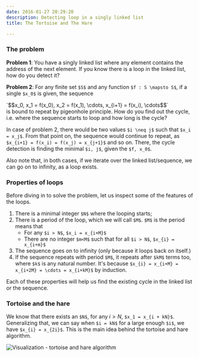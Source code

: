 ```yaml
---
date: 2016-01-27 20:29:20
description: Detecting loop in a singly linked list
title: The Tortoise and The Hare

---
```


### The problem

**Problem 1**: You have a singly linked list where any element contains the address of the next element. If you know there is a loop in the linked list, how do you detect it?

**Problem 2**: For any finite set `$S$` and any function `$f : S \mapsto S$`, if a single `$x_0$` is given, the sequence
<div>`$$x_0, x_1 = f(x_0), x_2 = f(x_1), \cdots, x_{i+1} = f(x_i), \cdots$$`</div>
is bound to repeat by pigeonhole principle. How do you find out the cycle, i.e. where the sequence starts to loop and how long is the cycle?

In case of problem 2, there would be two values `$i \neq j$` such that `$x_i = x_j$`. From that point on, the sequence would continue to repeat, as `$x_{i+1} = f(x_i) = f(x_j) = x_{j+1}$` and so on. There, the cycle detection is finding the minimal `$i, j$`, given the `$f, x_0$`.

Also note that, in both cases, if we iterate over the linked list/sequence, we can go on to infinity, as a loop exists.

### Properties of loops

Before diving in to solve the problem, let us inspect some of the features of the loops.

1. There is a minimal integer `$N$` where the looping starts;
2. There is a period of the loop, which we will call `$M$`. `$M$` is the period means that  
	* For any `$i > N$`, `$x_i = x_{i+M}$`	
	* There are no integer `$m<M$` such that for all `$i > N$`, `$x_{i} = x_{i+m}$`
3. The sequence goes on to infinity (only because it loops back on itself.)
4. If the sequence repeats with period `$M$`, it repeats after `$kM$` terms too, where `$k$` is any natural number. It's because `$x_{i} = x_{i+M} = x_{i+2M} = \cdots = x_{i+kM}$` by induction.

Each of these properties will help us find the existing cycle in the linked list or the sequence.

### Tortoise and the hare

We know that there exists an `$N$`, for any $i > N$, `$x_1 = x_{i + kN}$`. Generalizing that, we can say when `$i = kN$` for a large enough `$i$`, we have `$x_{i} = x_{2i}$`. This is the main idea behind the tortoise and hare algorithm.

![Visualization - tortoise and hare algorithm](https://upload.wikimedia.org/wikipedia/commons/5/5f/Tortoise_and_hare_algorithm.svg "Tortoise and Hare algorithm")
